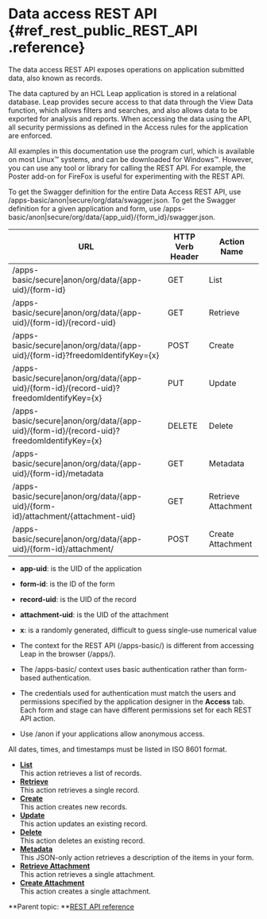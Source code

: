 # Data access REST API {#ref_rest_public_REST_API .reference}

The data access REST API exposes operations on application submitted data, also known as records.

The data captured by an HCL Leap application is stored in a relational database. Leap provides secure access to that data through the View Data function, which allows filters and searches, and also allows data to be exported for analysis and reports. When accessing the data using the API, all security permissions as defined in the Access rules for the application are enforced.

All examples in this documentation use the program curl, which is available on most Linux™ systems, and can be downloaded for Windows™. However, you can use any tool or library for calling the REST API. For example, the Poster add-on for FireFox is useful for experimenting with the REST API.

To get the Swagger definition for the entire Data Access REST API, use /apps-basic/anon\|secure/org/data/swagger.json. To get the Swagger definition for a given application and form, use /apps-basic/anon\|secure/org/data/\{app\_uid\}/\{form\_id\}/swagger.json.

|URL|HTTP Verb Header|Action Name|
|---|----------------|-----------|
|/apps-basic/secure\|anon/org/data/\{app-uid\}/\{form-id\}|GET|List|
|/apps-basic/secure\|anon/org/data/\{app-uid\}/\{form-id\}/\{record-uid\}|GET|Retrieve|
|/apps-basic/secure\|anon/org/data/\{app-uid\}/\{form-id\}?freedomIdentifyKey=\{x\}|POST|Create|
|/apps-basic/secure\|anon/org/data/\{app-uid\}/\{form-id\}/\{record-uid\}?freedomIdentifyKey=\{x\}|PUT|Update|
|/apps-basic/secure\|anon/org/data/\{app-uid\}/\{form-id\}/\{record-uid\}?freedomIdentifyKey=\{x\}|DELETE|Delete|
|/apps-basic/secure\|anon/org/data/\{app-uid\}/\{form-id\}/metadata|GET|Metadata|
|/apps-basic/secure\|anon/org/data/\{app-uid\}/\{form-id\}/attachment/\{attachment-uid\}|GET|Retrieve Attachment|
|/apps-basic/secure\|anon/org/data/\{app-uid\}/\{form-id\}/attachment/|POST|Create Attachment|

-   **app-uid**: is the UID of the application
-   **form-id**: is the ID of the form
-   **record-uid**: is the UID of the record
-   **attachment-uid**: is the UID of the attachment
-   **x**: is a randomly generated, difficult to guess single-use numerical value

-   The context for the REST API \(/apps-basic/\) is different from accessing Leap in the browser \(/apps/\).
-   The /apps-basic/ context uses basic authentication rather than form-based authentication.
-   The credentials used for authentication must match the users and permissions specified by the application designer in the **Access** tab. Each form and stage can have different permissions set for each REST API action.
-   Use /anon if your applications allow anonymous access.

All dates, times, and timestamps must be listed in ISO 8601 format.

-   **[List](ref_data_rest_api_list.md)**  
This action retrieves a list of records.
-   **[Retrieve](ref_data_rest_api_retrieve.md)**  
This action retrieves a single record.
-   **[Create](ref_data_rest_api_create.md)**  
This action creates new records.
-   **[Update](ref_data_rest_api_update.md)**  
This action updates an existing record.
-   **[Delete](ref_data_rest_api_delete.md)**  
This action deletes an existing record.
-   **[Metadata](ref_data_rest_api_metadata.md)**  
This JSON-only action retrieves a description of the items in your form.
-   **[Retrieve Attachment](ref_data_rest_api_retrieve_attachment.md)**  
This action retrieves a single attachment.
-   **[Create Attachment](ref_data_rest_api_create_attachment.md)**  
This action creates a single attachment.

**Parent topic: **[REST API reference](ref_rest_api_ref.md)

